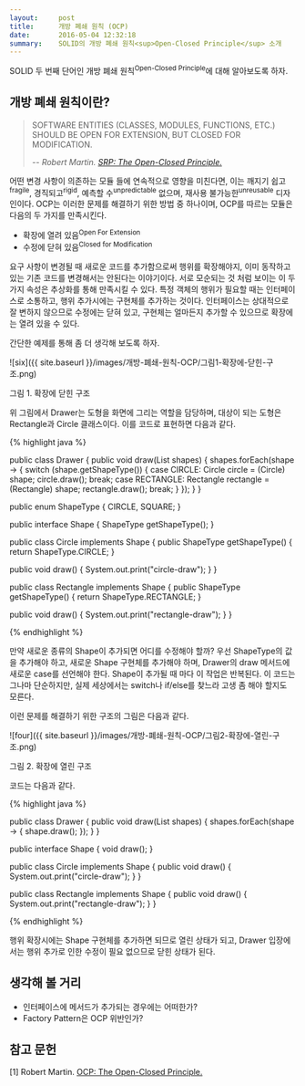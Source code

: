 ```yaml
---
layout:     post
title:      개방 폐쇄 원칙 (OCP)
date:       2016-05-04 12:32:18
summary:    SOLID의 개방 폐쇄 원칙<sup>Open-Closed Principle</sup> 소개
---
```


SOLID 두 번째 단어인 개방 폐쇄 원칙<sup>Open-Closed Principle</sup>에 대해 알아보도록 하자.

## 개방 폐쇄 원칙이란?

> SOFTWARE ENTITIES (CLASSES, MODULES, FUNCTIONS, ETC.) SHOULD BE OPEN FOR EXTENSION, BUT CLOSED FOR MODIFICATION.
>
> -- <cite>Robert Martin. [SRP: The Open-Closed Principle.](https://drive.google.com/file/d/0BwhCYaYDn8EgN2M5MTkwM2EtNWFkZC00ZTI3LWFjZTUtNTFhZGZiYmUzODc1/view)</cite>

어떤 변경 사항이 의존하는 모듈 들에 연속적으로 영향을 미친다면, 이는 깨지기 쉽고<sup>fragile</sup>, 경직되고<sup>rigid</sup>, 예측할 수<sup>unpredictable</sup> 없으며, 재사용 불가능한<sup>unreusable</sup> 디자인이다. OCP는 이러한 문제를 해결하기 위한 방법 중 하나이며, OCP를 따르는 모듈은 다음의 두 가지를 만족시킨다.

- 확장에 열려 있음<sup>Open For Extension</sup>
- 수정에 닫혀 있음<sup>Closed for Modification</sup>

요구 사항이 변경될 때 새로운 코드를 추가함으로써 행위를 확장해야지, 이미 동작하고 있는 기존 코드를 변경해서는 안된다는 이야기이다. 서로 모순되는 것 처럼 보이는 이 두 가지 속성은 추상화를 통해 만족시킬 수 있다. 특정 객체의 행위가 필요할 때는 인터페이스로 소통하고, 행위 추가시에는 구현체를 추가하는 것이다. 인터페이스는 상대적으로 잘 변하지 않으므로 수정에는 닫혀 있고, 구현체는 얼마든지 추가할 수 있으므로 확장에는 열려 있을 수 있다.

간단한 예제를 통해 좀 더 생각해 보도록 하자.

![six]({{ site.baseurl }}/images/개방-폐쇄-원칙-OCP/그림1-확장에-닫힌-구조.png)

그림 1. 확장에 닫힌 구조

위 그림에서 Drawer는 도형을 화면에 그리는 역할을 담당하며, 대상이 되는 도형은 Rectangle과 Circle 클래스이다. 이를 코드로 표현하면 다음과 같다.

{% highlight java %}

public class Drawer {
   public void draw(List<Shape> shapes) {
       shapes.forEach(shape -> {
           switch (shape.getShapeType()) {
               case CIRCLE:
                   Circle circle = (Circle) shape;
                   circle.draw();
                   break;
               case RECTANGLE:
                   Rectangle rectangle = (Rectangle) shape;
                   rectangle.draw();
                   break;
           }
       });
   }
}

public enum ShapeType {
   CIRCLE, SQUARE;
}

public interface Shape {
   ShapeType getShapeType();
}

public class Circle implements Shape {
   public ShapeType getShapeType() {
       return ShapeType.CIRCLE;
   }

   public void draw() {
       System.out.print("circle-draw");
   }
}

public class Rectangle implements Shape {
   public ShapeType getShapeType() {
       return ShapeType.RECTANGLE;
   }

   public void draw() {
       System.out.print("rectangle-draw");
   }
}

{% endhighlight %}

만약 새로운 종류의 Shape이 추가되면 어디를 수정해야 할까? 우선 ShapeType의 값을 추가해야 하고, 새로운 Shape 구현체를 추가해야 하며, Drawer의 draw 메서드에 새로운 case를 선언해야 한다. Shape이 추가될 때 마다 이 작업은 반복된다. 이 코드는 그나마 단순하지만, 실제 세상에서는 switch나 if/else를 찾느라 고생 좀 해야 할지도 모른다.

이런 문제를 해결하기 위한 구조의 그림은 다음과 같다.

![four]({{ site.baseurl }}/images/개방-폐쇄-원칙-OCP/그림2-확장에-열린-구조.png)

그림 2. 확장에 열린 구조

코드는 다음과 같다.

{% highlight java %}

public class Drawer {
   public void draw(List<Shape> shapes) {
       shapes.forEach(shape -> {
           shape.draw();
       });
   }
}

public interface Shape {
   void draw();
}

public class Circle implements Shape {
   public void draw() {
       System.out.print("circle-draw");
   }
}

public class Rectangle implements Shape {
   public void draw() {
       System.out.print("rectangle-draw");
   }
}

{% endhighlight %}

행위 확장시에는 Shape 구현체를 추가하면 되므로 열린 상태가 되고, Drawer 입장에서는 행위 추가로 인한 수정이 필요 없으므로 닫힌 상태가 된다.

## 생각해 볼 거리

- 인터페이스에 메서드가 추가되는 경우에는 어떠한가?
- Factory Pattern은 OCP 위반인가?

## 참고 문헌

[1] Robert Martin. [OCP: The Open-Closed Principle.](https://drive.google.com/file/d/0BwhCYaYDn8EgN2M5MTkwM2EtNWFkZC00ZTI3LWFjZTUtNTFhZGZiYmUzODc1/view)
